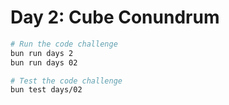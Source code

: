 # Day 2: Cube Conundrum

```bash
# Run the code challenge
bun run days 2
bun run days 02

# Test the code challenge
bun test days/02
```
